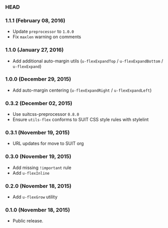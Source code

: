 ### HEAD

### 1.1.1 (February 08, 2016)

* Update `preprocessor` to `1.0.0`
* Fix `maxlen` warning on comments

### 1.1.0 (January 27, 2016)

* Add additional auto-margin utils (`u-flexExpandTop` / `u-flexExpandBottom` / `u-flexExpand`)

### 1.0.0 (December 29, 2015)

* Add auto-margin centering (`u-flexExpandRight` / `u-flexExpandLeft`)

### 0.3.2 (December 02, 2015)

* Use suitcss-preprocessor `0.8.0`
* Ensure `utils-flex` conforms to SUIT CSS style rules with stylelint

### 0.3.1 (November 19, 2015)

* URL updates for move to SUIT org

### 0.3.0 (November 19, 2015)

* Add missing `!important` rule
* Add `u-flexInline`

### 0.2.0 (November 18, 2015)

* Add `u-flexGrow` utility

### 0.1.0 (November 18, 2015)

* Public release.
